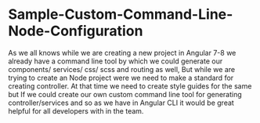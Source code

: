 # Sample-Custom-Command-Line-Node-Configuration
As we all knows while we are creating a new project in Angular 7-8 we already have a command line tool by which we could generate our components/ services/ css/ scss and routing as well, But while we are trying to create an Node project were we need to make a standard for creating controller. At that time we need to create style guides for the same but If we could create our own custom command line tool for generating controller/services and so as we have in Angular CLI it would be great helpful for all developers with in the team.
